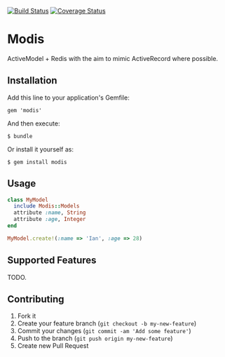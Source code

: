 [![Build Status](https://secure.travis-ci.org/ileitch/modis.png?branch=master)](http://travis-ci.org/ileitch/modis)
[![Coverage Status](https://coveralls.io/repos/ileitch/modis/badge.png?branch=master)](https://coveralls.io/r/ileitch/modis?branch=master)

# Modis

ActiveModel + Redis with the aim to mimic ActiveRecord where possible.

## Installation

Add this line to your application's Gemfile:

    gem 'modis'

And then execute:

    $ bundle

Or install it yourself as:

    $ gem install modis

## Usage

```ruby
class MyModel
  include Modis::Models
  attribute :name, String
  attribute :age, Integer
end

MyModel.create!(:name => 'Ian', :age => 28)
```

## Supported Features

TODO.

## Contributing

1. Fork it
2. Create your feature branch (`git checkout -b my-new-feature`)
3. Commit your changes (`git commit -am 'Add some feature'`)
4. Push to the branch (`git push origin my-new-feature`)
5. Create new Pull Request
